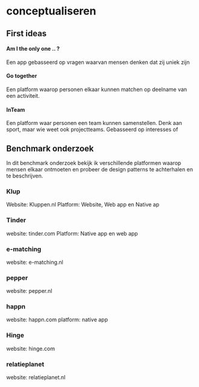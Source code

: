 # conceptualiseren

## First ideas
#### Am I the only one .. ?
Een app gebasseerd op vragen waarvan mensen denken dat zij uniek zijn

#### Go together
Een platform waarop personen elkaar kunnen matchen op deelname van een activiteit.

#### InTeam
Een platform waar personen een team kunnen samenstellen. Denk aan sport, maar wie weet ook projectteams.
Gebasseerd op interesses of

## Benchmark onderzoek
In dit benchmark onderzoek bekijk ik verschillende platformen waarop mensen elkaar ontmoeten en probeer de design patterns te achterhalen en te beschrijven.

### Klup
Website: Kluppen.nl
Platform: Website, Web app en Native ap

### Tinder
website: tinder.com
Platform: Native app en web app


### e-matching
website: e-matching.nl

### pepper
website: pepper.nl

### happn
website: happn.com
platform: native app

### Hinge
website: hinge.com

### relatieplanet
website: relatieplanet.nl
